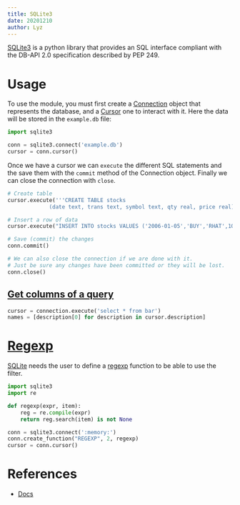 ```yaml
---
title: SQLite3
date: 20201210
author: Lyz
---
```


[SQLite3](https://docs.python.org/3/library/sqlite3.html) is a python library
that provides an SQL interface compliant with the DB-API 2.0 specification
described by PEP 249.

# Usage

To use the module, you must first create
a [Connection](https://docs.python.org/3/library/sqlite3.html#sqlite3.Connection)
object that represents the database, and
a [Cursor](https://docs.python.org/3/library/sqlite3.html#sqlite3.Cursor) one to
interact with it. Here the data will be stored in the `example.db` file:

```python
import sqlite3

conn = sqlite3.connect('example.db')
cursor = conn.cursor()
```

Once we have a cursor we can `execute` the different SQL statements and the save
them with the `commit` method of the Connection object. Finally we can close the
connection with `close`.

```python
# Create table
cursor.execute('''CREATE TABLE stocks
             (date text, trans text, symbol text, qty real, price real)''')

# Insert a row of data
cursor.execute("INSERT INTO stocks VALUES ('2006-01-05','BUY','RHAT',100,35.14)")

# Save (commit) the changes
conn.commit()

# We can also close the connection if we are done with it.
# Just be sure any changes have been committed or they will be lost.
conn.close()
```

## [Get columns of a query](https://stackoverflow.com/questions/7831371/is-there-a-way-to-get-a-list-of-column-names-in-sqlite)

```python
cursor = connection.execute('select * from bar')
names = [description[0] for description in cursor.description]
```

# [Regexp](https://stackoverflow.com/questions/5365451/problem-with-regexp-python-and-sqlite/5365533#5365533)

[SQLite](sqlite.md) needs the user to define a [regexp](sqlite.md#regexp)
function to be able to use the filter.

```python
import sqlite3
import re

def regexp(expr, item):
    reg = re.compile(expr)
    return reg.search(item) is not None

conn = sqlite3.connect(':memory:')
conn.create_function("REGEXP", 2, regexp)
cursor = conn.cursor()
```

# References

* [Docs](https://docs.python.org/3/library/sqlite3.html)
